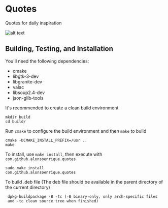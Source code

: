 # Quotes
Quotes for daily inspiration

![alt text](https://raw.githubusercontent.com/alons45/Quotes/master/data/Screenshot.png)

## Building, Testing, and Installation

You'll need the following dependencies:
* cmake
* libgtk-3-dev
* libgranite-dev
* valac
* libsoup2.4-dev
* json-glib-tools

It's recommended to create a clean build environment

    mkdir build
    cd build/

Run `cmake` to configure the build environment and then `make` to build

    cmake -DCMAKE_INSTALL_PREFIX=/usr ..
    make

To install, use `make install`, then execute with `com.github.alonsoenrique.quotes`

    sudo make install
    com.github.alonsoenrique.quotes

To build .deb file (The deb file should be available in the parent directory of the current directory)

     dpkg-buildpackage -B -tc (-B binary-only, only arch-specific files
     and -tc clean source tree when finished)
